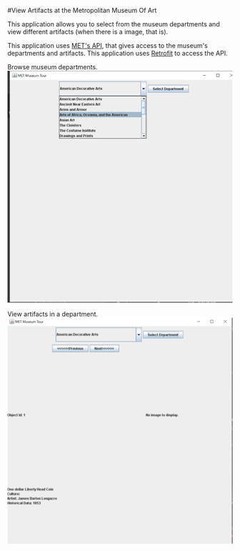 #View Artifacts at the Metropolitan Museum Of Art

This application allows you to select from 
the museum departments and view different artifacts
(when there is a image, that is).

This application uses [MET's API](https://metmuseum.github.io/), 
that gives access to the museum's departments
and artifacts.
This application uses [Retrofit](https://square.github.io/retrofit/) to access the API.

 Browse museum departments.
![Alt](screenshots/metmuseum1.png "Browse museum departments")

View artifacts in a department.
![Alt](screenshots/metscreenshot2.PNG "view artifacts.")

